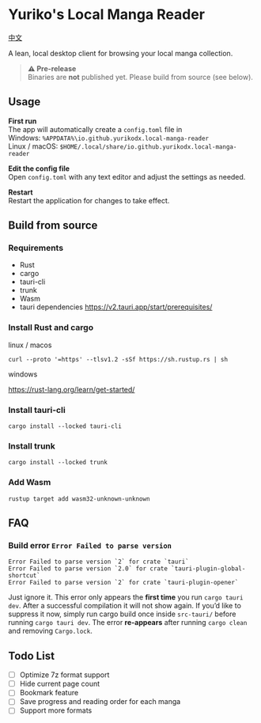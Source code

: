 # Yuriko's Local Manga Reader

[中文](README.zh.md)

A lean, local desktop client for browsing your local manga collection.

> **⚠️ Pre-release**  
> Binaries are **not** published yet. Please build from source (see below).

## Usage

**First run**  
   The app will automatically create a `config.toml` file in  
  Windows: `%APPDATA%\io.github.yurikodx.local-manga-reader`  
  Linux / macOS: `$HOME/.local/share/io.github.yurikodx.local-manga-reader`

**Edit the config file**  
   Open `config.toml` with any text editor and adjust the settings as needed.

**Restart**  
   Restart the application for changes to take effect.

## Build from source

### Requirements
- Rust
- cargo
- tauri-cli
- trunk
- Wasm
- tauri dependencies https://v2.tauri.app/start/prerequisites/
### Install Rust and cargo
linux / macos
```
curl --proto '=https' --tlsv1.2 -sSf https://sh.rustup.rs | sh
```
windows

https://rust-lang.org/learn/get-started/
### Install tauri-cli
```
cargo install --locked tauri-cli
```
### Install trunk
```
cargo install --locked trunk
```
### Add Wasm
```
rustup target add wasm32-unknown-unknown
```
## FAQ

### Build error `Error Failed to parse version`

```
Error Failed to parse version `2` for crate `tauri`
Error Failed to parse version `2.0` for crate `tauri-plugin-global-shortcut`
Error Failed to parse version `2` for crate `tauri-plugin-opener`
```
Just ignore it.
This error only appears the **first time** you run `cargo tauri dev`.
After a successful compilation it will not show again.
If you’d like to suppress it now, simply run cargo build once inside `src-tauri/` before running `cargo tauri dev`.
The error **re-appears** after running `cargo clean` and removing `Cargo.lock`.


## Todo List

- [ ] Optimize 7z format support
- [ ] Hide current page count
- [ ] Bookmark feature
- [ ] Save progress and reading order for each manga
- [ ] Support more formats